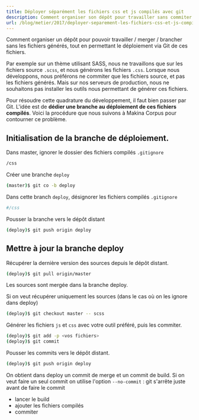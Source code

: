 ```yaml
---
title: Déployer séparément les fichiers css et js compilés avec git
description: Comment organiser son dépôt pour travailler sans commiter les fichiers générés.
url: /blog/metier/2017/deployer-separement-les-fichiers-css-et-js-compiles-avec-git
---
```


Comment organiser un dépôt pour pouvoir travailler / merger / brancher sans les
fichiers générés, tout en permettant le déploiement via Git de ces fichiers.

Par exemple sur un thème utilisant SASS, nous ne travaillons que sur les
fichiers source `.scss`, et nous générons les fichiers `.css`. Lorsque nous
développons, nous préférons ne commiter que les fichiers source, et pas les
fichiers générés. Mais sur nos serveurs de production, nous ne souhaitons pas
installer les outils nous permettant de générer ces fichiers.

Pour résoudre cette quadrature du développement, il faut bien passer par Git.
L'idée est de **dédier une branche au déploiement de ces fichiers compilés**.
Voici la procédure que nous suivons à Makina Corpus pour contourner ce problème.

## Initialisation de la branche de déploiement.

Dans master, ignorer le dossier des fichiers compilés `.gitignore`

```bash
/css
```

Créer une branche `deploy`

```bash
(master)$ git co -b deploy
```

Dans cette branch `deploy`, désignorer les fichiers compilés `.gitignore`

```bash
#/css
```

Pousser la branche vers le dépôt distant

```bash
(deploy)$ git push origin deploy
```

## Mettre à jour la branche deploy

Récupérer la dernière version des sources depuis le dépôt distant.

```bash
(deploy)$ git pull origin/master
```

Les sources sont mergée dans la branche deploy.

Si on veut récupérer uniquement les sources (dans le cas où on les ignore dans
deploy)

```bash
(deploy)$ git checkout master -- scss
```

Générer les fichiers `js` et `css` avec votre outil préféré, puis les commiter.

```bash
(deploy)$ git add -p <vos fichiers>
(deploy)$ git commit
```

Pousser les commits vers le dépôt distant.

```bash
(deploy)$ git push origin deploy
```

On obtient dans deploy un commit de merge et un commit de build. Si on veut
faire un seul commit on utilise l'option `--no-commit` : git s'arrête juste
avant de faire le commit

- lancer le build
- ajouter les fichiers compilés
- commiter

